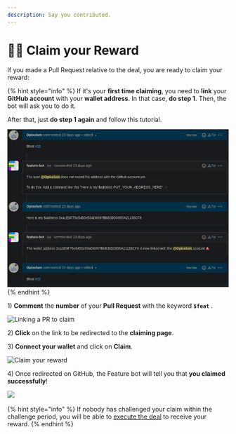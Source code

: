 ```yaml
---
description: Say you contributed.
---
```


# 🙋‍♂️ Claim your Reward

If you made a Pull Request relative to the deal, you are ready to claim your reward:

{% hint style="info" %}
If it's your **first time claiming**, you need to **link** your **GitHub account** with your
**wallet address**. In that case, **do step 1**. Then, the bot will ask you to do it.

After that, just **do step 1 again** and follow this tutorial.

![Wallet address linking process](../.gitbook/assets/link_address.png)
{% endhint %}

1\) **Comment** the **number** of your **Pull Request** with the keyword **`$feat`** .

![Linking a PR to claim](../.gitbook/assets/claim\_command.png)

2\) **Click** on the link to be redirected to the **claiming page**.

3\) **Connect your wallet** and click on **Claim**.

![Claim your reward](../.gitbook/assets/web3\_claim.png)

4\) Once redirected on GitHub, the Feature bot will tell you that **you claimed successfully**!

![](../.gitbook/assets/successful\_claim.png)

{% hint style="info" %}
If nobody has challenged your claim within the challenge period, you will be able to [execute the deal](execute-a-deal.md) to receive your reward.
{% endhint %}
